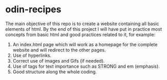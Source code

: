 # odin-recipes
The main objective of this repo is to create a website containing all basic elements of html.
By the end of this project I will have put in practice most concepts from basic html and good practices related to it, for example:
1. An index.html page which will work as a homepage for the complete website and will redirect to the other pages.
2. Use of hyperlinks.
3. Correct use of images and Gifs (if needed).
4. Use of tags for text importance such as STRONG and em (emphasis).
5. Good structure along the whole coding.
